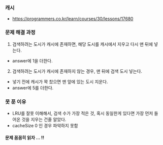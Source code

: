 ### 캐시
- https://programmers.co.kr/learn/courses/30/lessons/17680

### 문제 해결 과정
1. 검색하려는 도시가 캐시에 존재하면, 해당 도시를 캐시에서 지우고 다시 맨 뒤에 넣는다. 
- answer에 1을 더한다.
2. 검색하려는 도시가 캐시에 존재하지 않는 경우, 맨 뒤에 검색 도시 넣는다.
- 넣기 전에 캐시가 꽉 찼으면 맨 앞에 있는 도시 지운다. 
- answer에 5를 더한다.

### 못 푼 이유 
- LRU를 잘못 이해해서, 검색 수가 가장 적은 것, 혹시 동일한게 있다면 가장 먼저 들어온 것을 지우는 건줄 알았다.
- cacheSize 0 인 경우 파악하지 못함 

#### 문제 꼼꼼히 읽자 ... !! 
